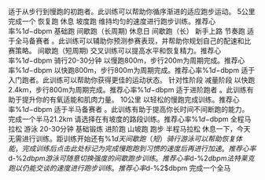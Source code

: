 适于从步行到慢跑的初跑者。此训练可以帮助你循序渐进的适应跑步运动。
5公里
完成一个
恢复跑
休息
坡度跑
维持均匀的速度进行跑步训练。推荐心率%1$d-%2$dbpm
基础跑
间歇跑（长周期)
休息日
间歇跑（长）
新手上路
节奏跑
适于全马备赛者 。此训练可以辅助你预测参赛表现，并帮助你规划自己的配速和比赛策略。
间歇跑（短周期)
交叉训练可以提高水平和恢复精力。推荐心率%1$d-%2$dbpm
骑行20-30分钟
以慢跑800m，步行200m为周期完成。推荐心率%1$d-%2$dbpm
以快跑800m，步行800m为周期完成。推荐心率%1$d-%2$dbpm
适于入门跑者。此训练可以帮助你获得更佳的运动状态。
针对性阶段
减量阶段
以快跑2.4km，步行800m为周期完成。推荐心率%1$d-%2$dbpm
适于进阶跑者 。此训练有助于提升你的有氧适能和肌肉力量。
10公里
以轻松的慢跑完成训练。推荐心率%1$d-%2$dbpm
适于半马备赛者 。此训练有助于提高你长时间不间断跑的能力。
完成一个半马21.2km
请选择在有坡度的路段训练。推荐心率%1$d-%2$dbpm
全程马拉松
游泳 20-30分钟
基础锻炼
进阶跑
山坡跑
跑步
半程马拉松
休息一下，今天无需进行训练。距训练开始还有%1$d天
间歇跑（短）
骑行
游泳可以帮助恢复体能，完成训练后点击此处标记为完成
慢跑
跑到习惯的速度后再进行加速。推荐心率%1$d-%2$dbpm
游泳
可随意切换强度的间歇跑步训练。推荐心率%1$d-%2$dbpm
法特莱克跑
以仍能交谈的速度进行跑步训练。推荐心率%1$d-%2$dbpm
完成一个全马